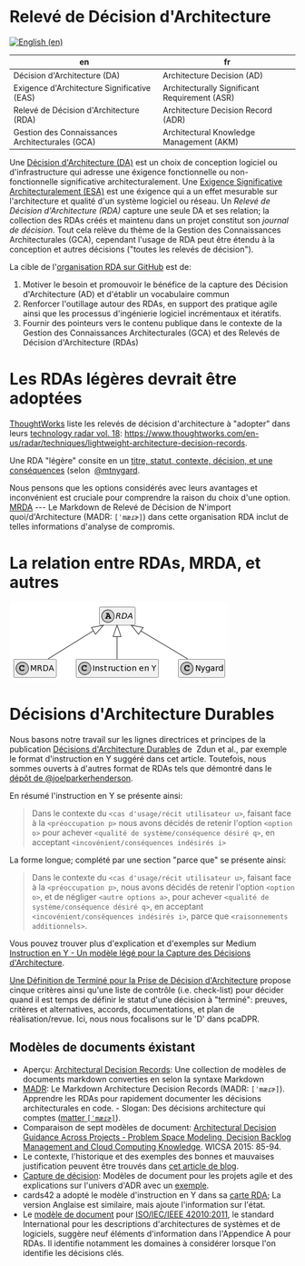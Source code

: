 # Relevé de Décision d'Architecture

[![English (en)](https://img.shields.io/badge/lang-en-red.svg)](/docs/adrs/manifesto.md)

en | fr
--- | ---
Décision d'Architecture (DA) | Architecture Decision (AD)
Exigence d'Architecture Significative (EAS) | Architecturally Significant Requirement (ASR)
Relevé de Décision d'Architecture (RDA) | Architecture Decision Record (ADR)
Gestion des Connaissances Architecturales (GCA) | Architectural Knowledge Management (AKM)

Une [Décision d'Architecture (DA)](https://en.wikipedia.org/wiki/Architectural_decision) est un choix de conception logiciel ou d'infrastructure qui adresse une éxigence fonctionnelle ou non-fonctionnelle significative architecturalement. Une [Exigence Significative Architecturalement (ESA)](https://en.wikipedia.org/wiki/Architecturally_significant_requirements) est une éxigence qui a un effet mesurable sur l'architecture et qualité d'un système logiciel ou réseau. Un _Relevé de Décision d'Architecture (RDA)_ capture une seule DA et ses relation; la collection des RDAs créés et maintenu dans un projet constitut son _journal de décision_. Tout cela relève du thème de la Gestion des Connaissances Architecturales (GCA), cependant l'usage de RDA peut être étendu à la conception et autres décisions ("toutes les relevés de décision").

La cible  de l'[organisation RDA sur GitHub](http://github.com/adr) est de:

1. Motiver le besoin et promouvoir le bénéfice de la capture des Décision d'Architecture (AD) et d'établir un vocabulaire commun
2. Renforcer l'outillage autour des RDAs, en support des pratique agile ainsi que les processus d'ingénierie logiciel incrémentaux et itératifs.
3. Fournir des pointeurs vers le contenu publique dans le contexte de la Gestion des Connaissances Architecturales (GCA) et des Relevés de Décision d'Architecture (RDAs)

# Les RDAs légères devrait être adoptées

[ThoughtWorks](https://www.thoughtworks.com/) liste les relevés de décision d'architecture à "adopter" dans leurs [technology radar vol. 18](https://assets.thoughtworks.com/assets/technology-radar-vol-18-en.pdf): <https://www.thoughtworks.com/en-us/radar/techniques/lightweight-architecture-decision-records>.

Une RDA "légère" consite en un [titre, statut, contexte, décision, et une conséquences](https://github.com/joelparkerhenderson/architecture-decision-record/blob/main/templates/decision-record-template-by-michael-nygard/index.md) (selon  [@mtnygard](https://github.com/mtnygard).

Nous pensons que les options considérés avec leurs avantages et inconvénient est cruciale pour comprendre la raison du choix d'une option. [MRDA](https://adr.github.io/madr/) --- Le Markdown de  Relevé de Décision de N'import quoi/d'Architecture (MADR: `[ˈmæɾɚ]`) dans cette organisation RDA inclut de telles informations d'analyse de compromis.

# La relation entre RDAs, MRDA, et autres

![RDA](diagrams/RDA.png)

# Décisions d'Architecture Durables

Nous basons notre travail sur les lignes directrices et principes de la publication [Décisions d'Architecture Durables](https://www.infoq.com/articles/sustainable-architectural-design-decisions) de  Zdun et al., par exemple le format d'instruction en Y suggéré dans cet article. Toutefois, nous sommes ouverts à d'autres format de RDAs tels que démontré dans le [dépôt de @joelparkerhenderson](https://github.com/joelparkerhenderson/architecture_decision_record).

En résumé l'instruction en Y se présente ainsi:

> Dans le contexte du `<cas d'usage/récit utilisateur u>`, faisant face à la `<préoccupation p>` nous avons décidés de retenir l'option `<option o>` pour achever `<qualité de système/conséquence désiré q>`, en acceptant `<incovénient/conséquences indésirés i>`

La forme longue; complété par une section "parce que" se présente ainsi:

> Dans le contexte du `<cas d'usage/récit utilisateur u>`,
> faisant face à la `<préoccupation p>`,
> nous avons décidés de retenir l'option `<option o>`,
> et de négliger `<autre options a>`,
> pour achever `<qualité de système/conséquence désiré q>`,
> en acceptant `<incovénient/conséquences indésirés i>`,
> parce que `<raisonnements additionnels>`.

Vous pouvez trouver plus d'explication et d'exemples sur Medium [Instruction en Y - Un modèle légé pour la Capture des Décisions d'Architecture](https://medium.com/@docsoc/y-statements-10eb07b5a177).

[Une Définition de Terminé pour la Prise de Décision d'Architecture](https://www.ozimmer.ch/practices/2020/05/22/ADDefinitionOfDone.html) propose cinque critères ainsi qu'une liste de contrôle (i.e. check-list) pour décider quand il est temps de définir le statut d'une décision à "terminé": preuves, critères et alternatives, accords, documentations, et plan de réalisation/revue. Ici, nous nous focalisons sur le 'D' dans pcaDPR.

## Modèles de documents éxistant

* Aperçu: [Architectural Decision Records](https://github.com/joelparkerhenderson/architecture_decision_record): Une collection de modèles de documents markdown converties en selon la syntaxe Markdown
* [MADR](https://adr.github.io/madr/): Le Markdown Architecture Decision Records (MADR: `[ˈmæɾɚ]`). Apprendre les RDAs pour rapidement documenter les décisions architecturales en code. - Slogan: Des décisions architecture qui comptes ([matter `[ˈmæɾɚ]`](https://en.wiktionary.org/wiki/matter#Pronunciation)).
* Comparaison de sept modèles de document: [Architectural Decision Guidance Across Projects - Problem Space Modeling, Decision Backlog Management and Cloud Computing Knowledge](http://www.ifs.hsr.ch/fileadmin/user_upload/customers/ifs.hsr.ch/Home/projekte/ADMentor-WICSA2015ubmissionv11nc.pdf). WICSA 2015: 85-94.
* Le contexte, l'historique et des exemples des bonnes et mauvaises justification peuvent être trouvés dans [cet article de blog](https://www.ozimmer.ch/practices/2020/04/27/ArchitectureDecisionMaking.html).
* [Capture de décision](https://schubmat.github.io/DecisionCapture/): Modèles de document pour les projets agile et des explications sur l'univers d'ADR avec un [exemple](https://github.com/schubmat/DecisionCapture/blob/master/samples/samples_simpleTemplate_secondSprint.md).
* cards42 a adopté le modèle d'instruction en Y dans sa [carte RDA](https://cards42.org#adr); La version Anglaise est similaire, mais ajoute l'information sur l'état.
* Le [modèle de document](http://www.iso-architecture.org/42010/templates/) pour [ISO/IEC/IEEE 42010:2011](https://en.wikipedia.org/wiki/ISO/IEC_42010), le standard International pour les descriptions d'architectures de systèmes et de logiciels, suggère neuf éléments d'information dans l'Appendice A pour RDAs. Il identifie notamment les domaines à considérer lorsque l'on identifie les décisions clés.
